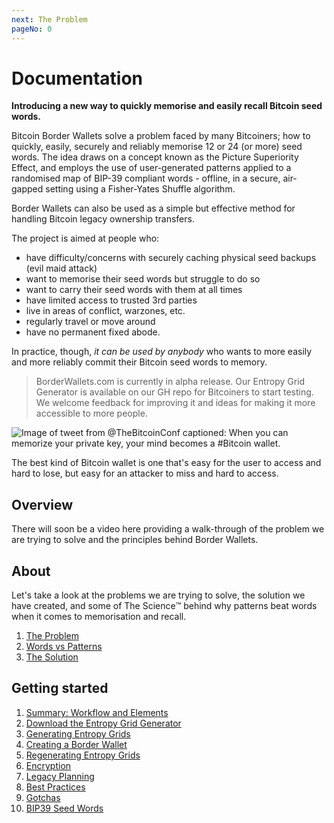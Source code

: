```yaml
---
next: The Problem
pageNo: 0
---
```


# Documentation

**Introducing a new way to quickly memorise and easily recall Bitcoin seed words.**

Bitcoin Border Wallets solve a problem faced by many Bitcoiners; how to quickly, easily, securely and reliably memorise 12 or 24 (or more) seed words. The idea draws on a concept known as the Picture Superiority Effect, and employs the use of user-generated patterns applied to a randomised map of BIP-39 compliant words - offline, in a secure, air-gapped setting using a Fisher-Yates Shuffle algorithm.

Border Wallets can also be used as a simple but effective method for handling Bitcoin legacy ownership transfers.

The project is aimed at people who:

- have difficulty/concerns with securely caching physical seed backups (evil maid attack)
- want to memorise their seed words but struggle to do so
- want to carry their seed words with them at all times
- have limited access to trusted 3rd parties
- live in areas of conflict, warzones, etc.
- regularly travel or move around
- have no permanent fixed abode.

In practice, though, _it can be used by anybody_ who wants to more easily and more reliably commit their Bitcoin seed words to memory.

> BorderWallets.com is currently in alpha release. Our Entropy Grid Generator is available on our GH repo for Bitcoiners to start testing. We welcome feedback for improving it and ideas for making it more accessible to more people.

![Image of tweet from @TheBitcoinConf captioned: When you can memorize your private key, your mind becomes a #Bitcoin wallet.](/mind_bitcoin_wallet_tweet.png)

<caption>The best kind of Bitcoin wallet is one that's easy for the user to access and hard to lose, but easy for an attacker to miss and hard to access.</caption>

## Overview

There will soon be a video here providing a walk-through of the problem we are trying to solve and the principles behind Border Wallets.

## About

Let's take a look at the problems we are trying to solve, the solution we have created, and some of The Science™️ behind why patterns beat words when it comes to memorisation and recall.

1. [The Problem](/docs/01_the-problem)
1. [Words vs Patterns](/docs/02_words-vs-patterns)
1. [The Solution](/docs/03_the-solution)

## Getting started

1. [Summary: Workflow and Elements](/docs/04_workflow-and-elements)
2. [Download the Entropy Grid Generator](/docs/05_download-the-entropy-grid-generator)
3. [Generating Entropy Grids](/docs/06_generating-entropy-grids)
4. [Creating a Border Wallet](/docs/07_creating-a--border-wallet)
5. [Regenerating Entropy Grids](/docs/08_regenerating-entropy-grids)
6. [Encryption](/docs/09_encryption)
7. [Legacy Planning](/docs/10_legacy-planning)
8. [Best Practices](/docs/11_best-practices)
9. [Gotchas](/docs/12_gotchas)
10. [BIP39 Seed Words](/docs/13_bip39-seed-words)
